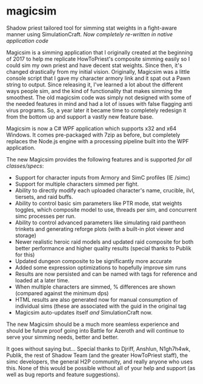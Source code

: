 # magicsim
Shadow priest tailored tool for simming stat weights in a fight-aware manner using SimulationCraft. *Now completely re-written in native application code*

Magicsim is a simming application that I originally created at the beginning of 2017 to help me replicate HowToPriest's composite simming easily so I could sim my own priest and have decent stat weights. Since then, it's changed drastically from my initial vision. Originally, Magicsim was a little console script that I gave my character armory link and it spat out a Pawn string to output. Since releasing it, I've learned a lot about the different ways people sim, and the kind of functionality that makes simming the smoothest. The old magicsim code was simply not designed with some of the needed features in mind and had a lot of issues with false flagging anti virus programs. So, a year later it became time to completely redesign it from the bottom up and support a vastly new feature base.

Magicsim is now a C# WPF application which supports x32 and x64 Windows. It comes pre-packaged with 7zip as before, but completely replaces the Node.js engine with a processing pipeline built into the WPF application.

The new Magicsim provides the following features and is supported *for all classes/specs*:
- Support for character inputs from Armory and SimC profiles (IE /simc)
- Support for multiple characters simmed per fight.
- Ability to directly modify each uploaded character's name, crucible, ilvl, tiersets, and raid buffs.
- Ability to control basic sim parameters like PTR mode, stat weights toggles, which composite model to use, threads per sim, and concurrent simc processes per run.
- Ability to control advanced parameters like simulating raid pantheon trinkets and generating reforge plots (with a built-in plot viewer and storage)
- Newer realistic heroic raid models and updated raid composite for both better performance and higher quality results (special thanks to Publik for this)
- Updated dungeon composite to be significantly more accurate
- Added some expression optimizations to hopefully improve sim runs
- Results are now persisted and can be named with tags for reference and loaded at a later time.
- When multiple characters are simmed, % differences are shown (compared against the minimum dps)
- HTML results are also generated now for manual consumption of individual sims (these are associated with the guid in the original tag
- Magicsim auto-updates itself *and* SimulationCraft now.

The new Magicsim should be a much more seamless experience and should be future proof going into Battle for Azeroth and will continue to serve your simming needs, better and better.


It goes without saying but... Special thanks to Djriff, Anshlun, N1gh7h4wk, Publik, the rest of Shadow Team (and the greater HowToPriest staff), the simc developers, the general H2P community, and really anyone who uses this. None of this would be possible without all of your help and support (as well as bug reports and feature suggestions).
